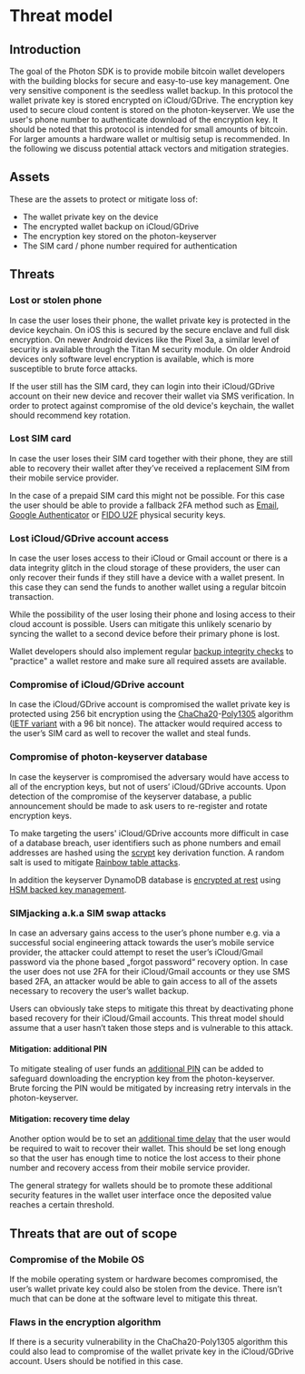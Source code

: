 # Threat model

## Introduction

The goal of the Photon SDK is to provide mobile bitcoin wallet developers with the building blocks for secure and easy-to-use key management. One very sensitive component is the seedless wallet backup. In this protocol the wallet private key is stored encrypted on iCloud/GDrive. The encryption key used to secure cloud content is stored on the photon-keyserver. We use the user's phone number to authenticate download of the encryption key. It should be noted that this protocol is intended for small amounts of bitcoin. For larger amounts a hardware wallet or multisig setup is recommended. In the following we discuss potential attack vectors and mitigation strategies.

## Assets

These are the assets to protect or mitigate loss of:

* The wallet private key on the device
* The encrypted wallet backup on iCloud/GDrive
* The encryption key stored on the photon-keyserver
* The SIM card / phone number required for authentication

## Threats

### Lost or stolen phone

In case the user loses their phone, the wallet private key is protected in the device keychain. On iOS this is secured by the secure enclave and full disk encryption. On newer Android devices like the Pixel 3a, a similar level of security is available through the Titan M security module. On older Android devices only software level encryption is available, which is more susceptible to brute force attacks.

If the user still has the SIM card, they can login into their iCloud/GDrive account on their new device and recover their wallet via SMS verification. In order to protect against compromise of the old device's keychain, the wallet should recommend key rotation.

### Lost SIM card

In case the user loses their SIM card together with their phone, they are still able to recovery their wallet after they’ve received a replacement SIM from their mobile service provider.

In the case of a prepaid SIM card this might not be possible. For this case the user should be able to provide a fallback 2FA method such as [Email](https://github.com/photon-sdk/photon-keyserver/issues/4), [Google Authenticator](https://github.com/photon-sdk/photon-keyserver/issues/7) or [FIDO U2F](https://github.com/photon-sdk/photon-keyserver/issues/8) physical security keys.

### Lost iCloud/GDrive account access

In case the user loses access to their iCloud or Gmail account or there is a data integrity glitch in the cloud storage of these providers, the user can only recover their funds if they still have a device with a wallet present. In this case they can send the funds to another wallet using a regular bitcoin transaction.

While the possibility of the user losing their phone and losing access to their cloud account is possible. Users can mitigate this unlikely scenario by syncing the wallet to a second device before their primary phone is lost.

Wallet developers should also implement regular [backup integrity checks](https://github.com/photon-sdk/photon-keyserver/issues/5) to "practice" a wallet restore and make sure all required assets are available.

### Compromise of iCloud/GDrive account

In case the iCloud/GDrive account is compromised the wallet private key is protected using 256 bit encryption using the [ChaCha20](https://en.wikipedia.org/wiki/Salsa20)-[Poly1305](https://en.wikipedia.org/wiki/Poly1305) algorithm ([IETF variant](https://tools.ietf.org/html/rfc7539) with a 96 bit nonce). The attacker would required access to the user’s SIM card as well to recover the wallet and steal funds.

### Compromise of photon-keyserver database

In case the keyserver is compromised the adversary would have access to all of the encryption keys, but not of users’ iCloud/GDrive accounts. Upon detection of the compromise of the keyserver database, a public announcement should be made to ask users to re-register and rotate encryption keys.

To make targeting the users' iCloud/GDrive accounts more difficult in case of a database breach, user identifiers such as phone numbers and email addresses are hashed using the [scrypt](https://en.wikipedia.org/wiki/Scrypt) key derivation function. A random salt is used to mitigate [Rainbow table attacks](https://en.wikipedia.org/wiki/Rainbow_table).

In addition the keyserver DynamoDB database is [encrypted at rest](https://docs.aws.amazon.com/amazondynamodb/latest/developerguide/EncryptionAtRest.html) using [HSM backed key management](https://aws.amazon.com/kms/).

### SIMjacking a.k.a SIM swap attacks

In case an adversary gains access to the user’s phone number e.g. via a successful social engineering attack towards the user’s mobile service provider, the attacker could attempt to reset the user’s iCloud/Gmail password via the phone based „forgot password“ recovery option. In case the user does not use 2FA for their iCloud/Gmail accounts or they use SMS based 2FA, an attacker would be able to gain access to all of the assets necessary to recovery the user’s wallet backup.

Users can obviously take steps to mitigate this threat by deactivating phone based recovery for their iCloud/Gmail accounts. This threat model should assume that a user hasn’t taken those steps and is vulnerable to this attack.

#### Mitigation: additional PIN

To mitigate stealing of user funds an [additional PIN](https://github.com/photon-sdk/photon-keyserver/issues/2) can be added to safeguard downloading the encryption key from the photon-keyserver. Brute forcing the PIN would be mitigated by increasing retry intervals in the photon-keyserver.

#### Mitigation: recovery time delay

Another option would be to set an [additional time delay](https://github.com/photon-sdk/photon-keyserver/issues/3) that the user would be required to wait to recover their wallet. This should be set long enough so that the user has enough time to notice the lost access to their phone number and recovery access from their mobile service provider.

The general strategy for wallets should be to promote these additional security features in the wallet user interface once the deposited value reaches a certain threshold.

## Threats that are out of scope

### Compromise of the Mobile OS

If the mobile operating system or hardware becomes compromised, the user’s wallet private key could also be stolen from the device. There isn’t much that can be done at the software level to mitigate this threat.

### Flaws in the encryption algorithm

If there is a security vulnerability in the ChaCha20-Poly1305 algorithm this could also lead to compromise of the wallet private key in the iCloud/GDrive account. Users should be notified in this case.
